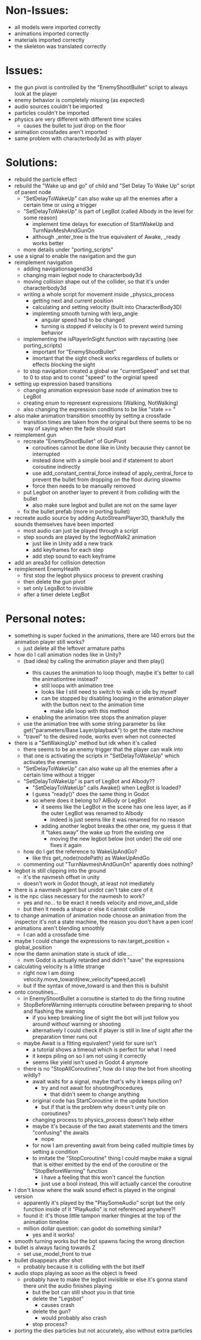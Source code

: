 # Non-Issues:

- all models were imported correctly
- animations imported correctly
- materials imported correctly
- the skeleton was translated correctly

# Issues:

- the gun pivot is controlled by the "EnemyShootBullet" script to always look at the player
- enemy behavior is completely missing (as expected)
- audio sources couldn't be imported
- particles couldn't be imported
- physics are very different with different time scales
    - causes the bullet to just drop on the floor
- animation crossfades aren't imported
- same problem with characterbody3d as with player

# Solutions:

- rebuild the particle effect
- rebuild the "Wake up and go" of child and "Set Delay To Wake Up" script of parent node
    - "SetDelayToWakeUp" can also wake up all the enemies after a certain time or using a trigger
    - "SetDelayToWakeUp" is part of LegBot (called AIbody in the level for some reason) 
        - implement time delays for execution of StartWakeUp and TurnNavMeshAndGunOn
        - although _enter_tree is the true equivalent of Awake, _ready works better
    - more details under "porting_scripts"
- use a signal to enable the navigation and the gun
- reimplement navigation
    - adding navigationsagend3d 
    - changing main legbot node to characterbody3d
    - moving collision shape out of the collider, so that it's under characterbody3d
    - writing a whole script for movement inside _physics_process
        - getting next and current position
        - calculating and setting velocity (built into CharacterBody3D)
        - implemting smooth turning with lerp_angle
            - angular speed had to be changed
            - turning is stopped if velocity is 0 to prevent weird turning behavior
    - implementing the isPlayerInSight function with raycasting (see porting_scripts)
        - important for "EnemyShootBullet"
        - imortant that the sight check works regardless of bullets or effects blocking the sight
    - to stop navigation created a global var "currentSpeed" and set that to 0 to stop and to const "speed" to the orginial speed
- setting up expression based transitions
    - changing animation expression base node of animation tree to LegBot
    - creating enum to represent expressions (Walking, NotWalking)
    - also changing the expression conditions to be like "state == <state>"
- also make animation transition smoothly by setting a crossfade
    - transition times are taken from the original but there seems to be no way of saying when the fade should start
- reimplement gun
    - recreate "EnemyShootBullet" of GunPivot
        - coroutines cannot be done like in Unity because they cannot be interrupted
        - instead done with a simple bool and if statement to abort coroutine indirectly
        - use add_constant_central_force instead of apply_central_force to prevent the bullet from dropping on the floor during slowmo
        - force then needs to be manually removed
    - put Legbot on another layer to prevent it from colliding with the bullet
        - also make sure legbot and bullet are not on the same layer
    - fix the bullet prefab (more in porting bullet)
- recreate audio source by adding AutoStreamPlayer3D, thankfully the sounds themselves have been imported
    - most audio can just be played through a script
    - step sounds are played by the legbotWalk2 animation
        - just like in Unity add a new track
        - add keyframes for each step
        - add step sound to each keyframe
- add an area3d for collision detection
- reimplement EnemyHealth
    - first stop the legbot physics process to prevent crashing
    - then delete the gun pivot
    - set only LegsBot to invisible
    - after a timer delete LegBot


# Personal notes:
    
- something is super fucked in the animations, there are 140 errors but the animation player still works?
    - just delete all the leftover armature paths
- how do I call animation nodes like in Unity?
    - (bad idea) by calling the animation player and then play(<animation>) 
        - this causes the animation to loop though, maybe it's better to call the animationtree instead?
            - still loops with animation tree
            - looks like I still need to switch to walk or idle by myself
            - can be stopped by disabling looping in the animation player with the button next to the animation time
                - make idle loop with this method
        - enabling the animation tree stops the animation player
    - use the animation tree with some string parameter bs like get("parameters/Base Layer/playback") to get the state machine
    - "travel" to the desired node, works even when not connected 
- there is a "SetWakingUp" method but idk when it's called
    - there seems to be an enemy trigger that the player can walk into
    - that one is activating the scripts in "SetDelayToWakeUp" which activates the enemies
    - "SetDelayToWakeUp" can also wake up all the enemies after a certain time without a trigger
    - "SetDelayToWakeUp" is part of LegBot and AIbody??
        - "SetDelayToWakeUp" calls Awake() when LegBot is loaded?
        - I guess "ready()" does the same thing in Godot
        - so where does it belong to? AIBody or LegBot
            - it seems like the LegBot in the scene has one less layer, as if the outer LegBot was renamed to AIbody
                - indeed is just seems like it was renamed for no reason
            - adding another legbot breaks the other one, my guess it that it "takes away" the wake up from the existing one
                - moving the new legbot below (not under) the old one fixes it again
    - how do I get the reference to WakeUpAndGo?
        - like this get_node(nodePath) as WakeUpAndGo
    - commenting out "TurnNavmeshAndGunOn" aparently does nothing?
- legbot is still clipping into the ground
    - it's the navmesh offset in unity
    - doesn't work in Godot though, at least not imediately
- there is a navmesh agent but unidot can't take care of it
- is the npc class necessary for the navmesh to work?
    - yes and no... to be exact it needs velocity and move_and_slide
    - but then it needs a shape or else it cannot collide
- to change animation of animation node choose an animation from the inspector it's not a state machine, the reason you don't have a pen icon!
- animations aren't blending smoothly
    - I can add a crossfade time
- maybe I could change the expressions to nav.target_position = global_position
- now the damn animation state is stuck of idle....
    - nvm Godot is actually retarded and didn't "save" the expressions
- calculating velocity is a little strange
    - right now I am doing velocity.move_toward(new_velocity*speed,accel)
    - but if the syntax of move_toward is <direction> and <amount> then this is bullshit
- onto coroutines...
    - in EnemyShootBullet a coroutine is started to do the firing routine
    - StopBeforeWarning interrupts coroutine between preparing to shoot and flashing the warning
        - if you keep breaking line of sight the bot will just follow you around without warning or shooting
        - alternatively I could check if player is still in line of sight after the preparation timer runs out
    - maybe Await is a fitting equivalent? yield for sure isn't
        - a tutorial shows a timeout which is perfect for what I need
        - it keeps piling on so I am not using it correctly
        - seems like yield isn't used in Godot 4 anymore
    - there is no "StopAllCoroutines", how do I stop the bot from shooting wildly?
        - await waits for a signal, maybe that's why it keeps piling on?
            - try and not await for shootingProcedures
                - that didn't seem to change anything
        - original code has StartCoroutine in the update function
            - but if that is the problem why doesn't unity pile on coroutines?
        - changing process to physics_process doesn't help either
        - maybe it's because of the two await statements and the timers "confusing" the awaits
            - nope
        - for now I am preventing await from being called multiple times by setting a condition
        - to imitate the "StopCoroutine" thing I could maybe make a signal that is either emitted by the end of the coroutine or the "StopBeforeWarning" function
            - I have a feeling that this won't cancel the function
            - just use a bool instead, this will actually cancel the coroutine
- I don't know where the walk sound effect is played in the original version
    - apparently it's played by the "PlaySomeAudio" script but the only function inside of it "PlayAudio" is not referenced anywhere?!
    - found it: it's those little tampon marker thingies at the top of the animation timeline
    - million dollar question: can godot do something similar?
        - yes and it works!
- smooth turning works but the bot spawns facing the wrong direction
- bullet is always facing towards Z
    - set use_model_front to true
- bullet disappears after shot
    - probably because it is colliding with the bot itself
- audio stops playing as soon as the object is freed
    - probably have to make the legbot invisible or else it's gonna stand there unit the audio finishes playing
        - but the bot can still shoot you in that time
        - delete the "Legsbot"
            - causes crash
        - delete the gun?
            - would probably also crash
        - stop process?
- porting the dies particles but not accurately, also without extra particles
        
    

            

